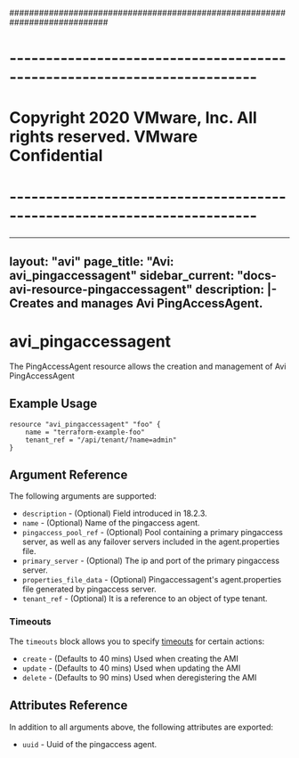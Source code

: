 ############################################################################
# ------------------------------------------------------------------------
# Copyright 2020 VMware, Inc.  All rights reserved. VMware Confidential
# ------------------------------------------------------------------------
###

---
layout: "avi"
page_title: "Avi: avi_pingaccessagent"
sidebar_current: "docs-avi-resource-pingaccessagent"
description: |-
  Creates and manages Avi PingAccessAgent.
---

# avi_pingaccessagent

The PingAccessAgent resource allows the creation and management of Avi PingAccessAgent

## Example Usage

```hcl
resource "avi_pingaccessagent" "foo" {
    name = "terraform-example-foo"
    tenant_ref = "/api/tenant/?name=admin"
}
```

## Argument Reference

The following arguments are supported:

* `description` - (Optional) Field introduced in 18.2.3.
* `name` - (Optional) Name of the pingaccess agent.
* `pingaccess_pool_ref` - (Optional) Pool containing a primary pingaccess server, as well as any failover servers included in the agent.properties file.
* `primary_server` - (Optional) The ip and port of the primary pingaccess server.
* `properties_file_data` - (Optional) Pingaccessagent's agent.properties file generated by pingaccess server.
* `tenant_ref` - (Optional) It is a reference to an object of type tenant.


### Timeouts

The `timeouts` block allows you to specify [timeouts](https://www.terraform.io/docs/configuration/resources.html#timeouts) for certain actions:

* `create` - (Defaults to 40 mins) Used when creating the AMI
* `update` - (Defaults to 40 mins) Used when updating the AMI
* `delete` - (Defaults to 90 mins) Used when deregistering the AMI

## Attributes Reference

In addition to all arguments above, the following attributes are exported:

* `uuid` -  Uuid of the pingaccess agent.

